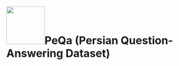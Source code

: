 <h1><img src="https://i.pinimg.com/originals/40/fd/fb/40fdfb3aa832a7e80485f7c37c0b97ad.gif" width="100" height="100">PeQa (Persian Question-Answering Dataset)</h1>
